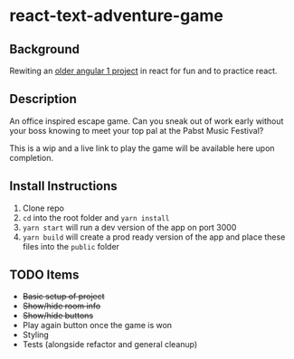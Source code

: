 # react-text-adventure-game

## Background
Rewiting an [older angular 1 project](https://github.com/deeheber/text-adventure-game) in react for fun and to practice react.

## Description
An office inspired escape game. Can you sneak out of work early without your boss knowing to meet your top pal at the Pabst Music Festival?

This is a wip and a live link to play the game will be available here upon completion.

## Install Instructions
1. Clone repo
2. `cd` into the root folder and `yarn install`
3. `yarn start` will run a dev version of the app on port 3000
4. `yarn build` will create a prod ready version of the app and place these files into the `public` folder

## TODO Items
- ~~Basic setup of project~~
- ~~Show/hide room info~~
- ~~Show/hide buttons~~
- Play again button once the game is won
- Styling
- Tests (alongside refactor and general cleanup)
